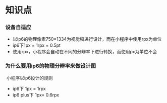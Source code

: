 # 知识点
### 设备自适应
  - 以ip6的物理像素750*1334为视觉稿进行设计，而在小程序中使用rpx为单位
  - ip6下1px = 1rpx = 0.5pt
  - 使用rpx，小程序会自动在不同的分辨率下进行转换，而使用px为单位不会
### 为什么要用ip6的物理分辨率来做设计图
  小程序以ip6设计的规则  
  - ip6下 1px = 1rpx  
  - ip6 plus下 1px= 0.6rpx
